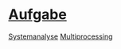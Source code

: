 # [Aufgabe](https://github.com/fhirter/ParalleleUndVerteilteSysteme/blob/main/Exercises/06_Processes/Tasks.md)
 [Systemanalyse](Systemanalyse.md)
 [Multiprocessing](Multiprocessing.md)

